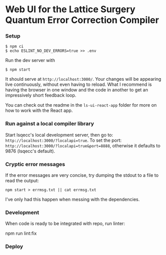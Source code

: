 # Web UI for the Lattice Surgery Quantum Error Correction Compiler

### Setup
```
$ npm ci
$ echo ESLINT_NO_DEV_ERRORS=true >> .env
```
Run the dev server with 

```$ npm start```

It should serve at `http://localhost:3000/`. Your changes will be appearing live continuously, without even having to reload. What I recommend is having the browser in one window and the code in another to get an impressively short feedback loop.

You can check out the readme in the `ls-ui-react-app` folder for more on how to work with the React app.

### Run against a local compiler library
Start lsqecc's local development server, then go to: `http://localhost:3000/?localapi=true`. To set the port: `http://localhost:3000/?localapi=true&port=8888`, otherwise it defaults to 9876 (lsqecc's default).

### Cryptic error messages
If the error messages are very concise, try dumping the stdout to a file to read the output:

```npm start > errmsg.txt || cat errmsg.txt``` 

I've only had this happen when messing with the dependencies.

### Development
When code is ready to be integrated with repo, run linter:

npm run lint:fix

### Deploy



